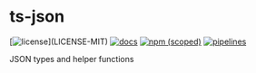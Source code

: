 # ts-json

[![license](https://img.shields.io/badge/license-MIT%2FApache--2.0-blue")](LICENSE-MIT)
[![docs](https://img.shields.io/badge/docs-typescript-blue.svg)](https://aicacia.gitlab.io/libs/ts-json/)
[![npm (scoped)](https://img.shields.io/npm/v/@aicacia/json)](https://www.npmjs.com/package/@aicacia/json)
[![pipelines](https://gitlab.com/aicacia/libs/ts-json/badges/master/pipeline.svg)](https://gitlab.com/aicacia/libs/ts-json/-/pipelines)

JSON types and helper functions
